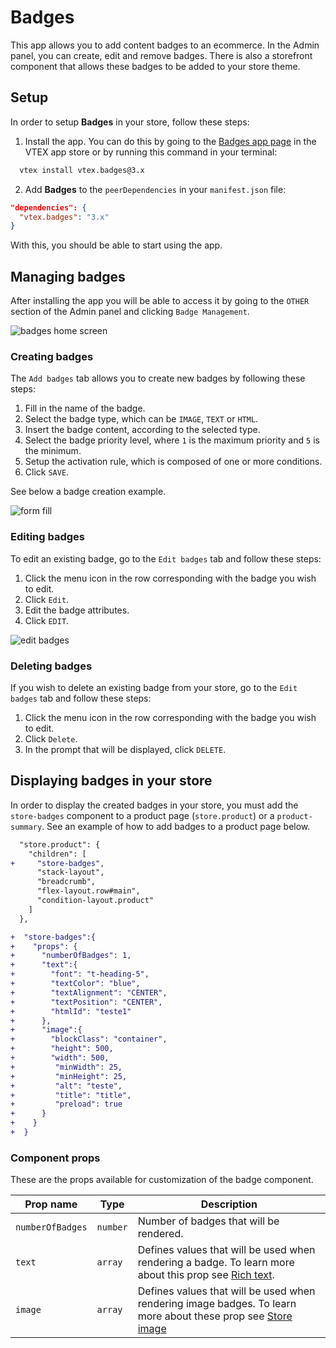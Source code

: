 # Badges

This app allows you to add content badges to an ecommerce. In the Admin panel, you can create, edit and remove badges. There is also a storefront component that allows these badges to be added to your store theme.

## Setup

In order to setup **Badges** in your store, follow these steps:

1. Install the app. You can do this by going to the [Badges app page](https://apps.vtex.com/vtex-badges/p) in the VTEX app store or by running this command in your terminal:
```bash
  vtex install vtex.badges@3.x
```
2. Add **Badges** to the `peerDependencies` in your `manifest.json` file:
```json
"dependencies": {
  "vtex.badges": "3.x"
}
```

With this, you should be able to start using the app.

## Managing badges

After installing the app you will be able to access it by going to the `OTHER` section of the Admin panel and clicking `Badge Management`.

![badges home screen](https://user-images.githubusercontent.com/47991446/176534387-6ce7a70c-3c75-4e19-acf6-3211cfa69555.PNG)

### Creating badges

The `Add badges` tab allows you to create new badges by following these steps:
1. Fill in the name of the badge.
2. Select the badge type, which can be `IMAGE`, `TEXT` or `HTML`.
3. Insert the badge content, according to the selected type.
4. Select the badge priority level, where `1` is the maximum priority and `5` is the minimum.
5. Setup the activation rule, which is composed of one or more conditions.
6. Click `SAVE`.

See below a badge creation example.

![form fill](https://user-images.githubusercontent.com/47991446/176534433-be56d30d-bdf3-4c30-a933-235aba6b1115.PNG)

### Editing badges

To edit an existing badge, go to the `Edit badges` tab and follow these steps:
1. Click the menu icon in the row corresponding with the badge you wish to edit.
2. Click `Edit`.
3. Edit the badge attributes.
4. Click `EDIT`.

![edit badges](https://user-images.githubusercontent.com/47991446/176534410-67fac67e-3ae5-40ef-96a0-e8fabb09f2bb.PNG)

### Deleting badges

If you wish to delete an existing badge from your store, go to the `Edit badges` tab and follow these steps:
1. Click the menu icon in the row corresponding with the badge you wish to edit.
2. Click `Delete`.
3. In the prompt that will be displayed, click `DELETE`.

## Displaying badges in your store

In order to display the created badges in your store, you must add the `store-badges` component to a product page (`store.product`) or a `product-summary`. See an example of how to add badges to a product page below.

```diff
  "store.product": {
    "children": [
+     "store-badges",
      "stack-layout",
      "breadcrumb",
      "flex-layout.row#main",
      "condition-layout.product"
    ]
  },

+  "store-badges":{
+    "props": {
+      "numberOfBadges": 1,
+      "text":{
+        "font": "t-heading-5",
+        "textColor": "blue",
+        "textAlignment": "CENTER",
+        "textPosition": "CENTER",
+        "htmlId": "teste1"
+      },
+      "image":{
+        "blockClass": "container",
+        "height": 500,
+        "width": 500,
+         "minWidth": 25,
+         "minHeight": 25,
+         "alt": "teste",
+         "title": "title",
+         "preload": true
+      }
+    }
+  }

```

### Component props

These are the props available for customization of the badge component.

| Prop name     | Type     | Description                                                                                                                                                       |
| ---------------- | -------- | --------------------------------------------------------------------------------------------------------------------------------------------------------------- |
| `numberOfBadges` | `number` | Number of badges that will be rendered.                                                                                                                        |
| `text`           | `array`  | Defines values that will be used when rendering a badge. To learn more about this prop see [Rich text](https://github.com/vtex-apps/rich-text).    |
| `image`          | `array`  | Defines values that will be used when rendering image badges. To learn more about these prop see [Store image](https://github.com/vtex-apps/store-image) |
